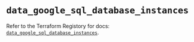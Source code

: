 # `data_google_sql_database_instances`

Refer to the Terraform Registory for docs: [`data_google_sql_database_instances`](https://www.terraform.io/docs/providers/google/d/sql_database_instances).
